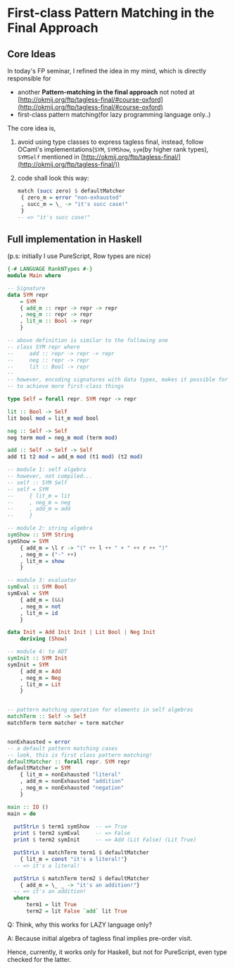 First-class Pattern Matching in the Final Approach
==========================================================


Core Ideas
------------------

In today's FP seminar, I refined the idea in my mind, which is directly responsible for

- another **Pattern-matching in the final approach** not noted at [http://okmij.org/ftp/tagless-final/#course-oxford](http://okmij.org/ftp/tagless-final/#course-oxford)
- first-class pattern matching(for lazy programming language only..)

The core idea is,

1. avoid using type classes to express tagless final, instead, follow OCaml's implementations(`SYM`, `SYMShow`, `sym`(by higher rank types), `SYMSelf` mentioned in [http://okmij.org/ftp/tagless-final/](http://okmij.org/ftp/tagless-final/))

2. code shall look this way:
   ```haskell
   match (succ zero) $ defaultMatcher
    { zero_m = error "non-exhausted"
    , succ_m = \_ -> "it's succ case!"
    }
   -- => "it's succ case!"
   ```

Full implementation in Haskell
---------------------------------------

(p.s: initially I use PureScript, Row types are nice)


```haskell
{-# LANGUAGE RankNTypes #-}
module Main where

-- Signature
data SYM repr
    = SYM
    { add_m :: repr -> repr -> repr
    , neg_m :: repr -> repr
    , lit_m :: Bool -> repr
    }

-- above definition is similar to the following one
-- class SYM repr where
--     add :: repr -> repr -> repr
--     neg :: repr -> repr
--     lit :: Bool -> repr
-- 
-- however, encoding signatures with data types, makes it possible for us
-- to achieve more first-class things

type Self = forall repr. SYM repr -> repr

lit :: Bool -> Self
lit bool mod = lit_m mod bool

neg :: Self -> Self
neg term mod = neg_m mod (term mod)

add :: Self -> Self -> Self
add t1 t2 mod = add_m mod (t1 mod) (t2 mod)

-- module 1: self algebra
-- however, not compiled...
-- self :: SYM Self
-- self = SYM 
--     { lit_m = lit
--     , neg_m = neg
--     , add_m = add
--     }

-- module 2: string algebra
symShow :: SYM String
symShow = SYM 
    { add_m = \l r -> "(" ++ l ++ " + " ++ r ++ ")"
    , neg_m = ("-" ++)
    , lit_m = show
    }

-- module 3: evaluator
symEval :: SYM Bool
symEval = SYM 
    { add_m = (&&)
    , neg_m = not
    , lit_m = id
    }

data Init = Add Init Init | Lit Bool | Neg Init
    deriving (Show)

-- module 4: to ADT
symInit :: SYM Init
symInit = SYM
    { add_m = Add
    , neg_m = Neg
    , lit_m = Lit
    }


-- pattern matching operation for elements in self algebras
matchTerm :: Self -> Self
matchTerm term matcher = term matcher


nonExhausted = error
-- a default pattern matching cases
-- look, this is first class pattern matching!
defaultMatcher :: forall repr. SYM repr
defaultMatcher = SYM 
    { lit_m = nonExhausted "literal"
    , add_m = nonExhausted "addition"
    , neg_m = nonExhausted "negation"
    }

main :: IO ()
main = do
  
  putStrLn $ term1 symShow  -- => True
  print $ term2 symEval     -- => False
  print $ term2 symInit     -- => Add (Lit False) (Lit True)

  putStrLn $ matchTerm term1 $ defaultMatcher
    { lit_m = const "it's a literal!"}
  -- => it's a literal!

  putStrLn $ matchTerm term2 $ defaultMatcher
    { add_m = \_ _ -> "it's an addition!"}
  -- => it's an addition!
  where
      term1 = lit True
      term2 = lit False `add` lit True
```


Q: Think, why this works for LAZY language only?

A: Because initial algebra of tagless final implies pre-order visit.

Hence, currently, it works only for Haskell, but not for PureScript, even type checked for the latter.
